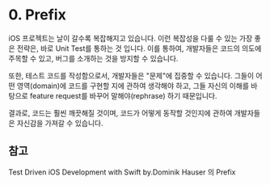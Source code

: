 # 0. Prefix

iOS 프로젝트는 날이 갈수록 복잡해지고 있습니다. 이런 복잡성을 다룰 수 있는 가장 좋은 전략은, 바로 Unit Test를 통하는 것 입니다. 이를 통하여, 개발자들은 코드의 의도에 주목할 수 있고, 버그를 소개하는 것을 방지할 수 있습니다.

또한, 테스트 코드를 작성함으로서, 개발자들은 "문제"에 집중할 수 있습니다. 그들이 어떤 영역(domain)에 코드를 구현할 지에 관하여 생각해야 하고, 그들 자신의 이해를 바탕으로 feature request를 바꾸어 말해야(rephrase) 하기 때문입니다.

결과로, 코드는 훨씬 깨끗해질 것이며, 코드가 어떻게 동작할 것인지에 관하여 개발자들은 자신감을 가져갈 수 있습니다.



## 참고

Test Driven iOS Development with Swift by.Dominik Hauser 의 Prefix


